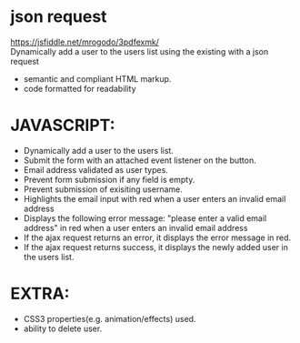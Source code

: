 # json request
https://jsfiddle.net/mrogodo/3pdfexmk/ <br>
Dynamically add a user to the users list using the existing with a json request

   - semantic and compliant HTML markup.
   - code formatted for readability

 # JAVASCRIPT: 
   - Dynamically add a user to the users list.
   - Submit the form with an attached event listener on the button.
   - Email address validated as user types.
   - Prevent form submission if any field is empty.
   - Prevent submission of exisiting username.
   - Highlights the email input with red when a user enters an invalid email address
   - Displays the following error message: "please enter a valid email address" in red when a user enters an invalid email address
   - If the ajax request returns an error, it displays the error message in red.
   - If the ajax request returns success, it displays the newly added user in the users list.

 # EXTRA:
   -  CSS3 properties(e.g. animation/effects) used.
   -  ability to delete user.


